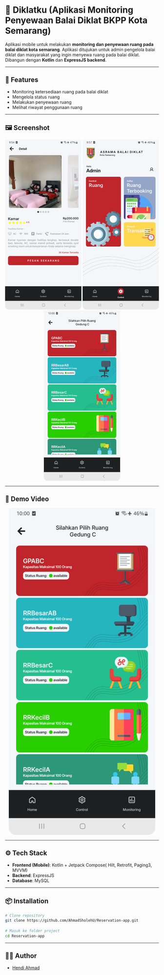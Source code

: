 # 📱 Diklatku (Aplikasi Monitoring Penyewaan Balai Diklat BKPP Kota Semarang)

Aplikasi mobile untuk melakukan **monitoring dan penyewaan ruang pada balai diklat kota semarang**.
Aplikasi ditujukan untuk admin pengelola balai diklat dan masyarakat yang ingin menyewa ruang pada balai diklat.
Dibangun dengan **Kotlin** dan **ExpressJS backend**.

---

## 🚀 Features
- Monitoring ketersediaan ruang pada balai diklat
- Mengelola status ruang
- Melakukan penyewaan ruang
- Melihat riwayat penggunaan ruang

---

## 🖼️ Screenshot
<p align="center">
  <img src="diklatku/img1.png" alt="Home Screen" width="250"/>
  <img src="diklatku/img2.png" alt="Result" width="250"/>
  <img src="diklatku/img3.png" alt="Riwayat" width="250"/>
</p>

---

## 🎥 Demo Video
<p align="center">
  <a href="https://drive.google.com/file/d/1SVyz6IUAEB9sLoyLphEYRExWru6Yuwsi/view?usp=sharing" target="_blank">
    <img src="diklatku/img3.png" 
         alt="Demo Video" width="480"/>
  </a>
</p>

---

## ⚙️ Tech Stack
- **Frontend (Mobile)**: Kotlin + Jetpack Compose( Hilt, Retrofit, Paging3, MVVM)
- **Backend**: ExpressJS
- **Database**: MySQL

---

## 📦 Installation
```bash
# Clone repository
git clone https://github.com/AhmadSholehU/Reservation-app.git

# Masuk ke folder project
cd Reservation-app
```

---

## 👨‍💻 Author
- [Hendi Ahmad](https://github.com/AhmadSholehU)
